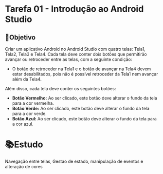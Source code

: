 # Tarefa 01 - Introdução ao Android Studio

## 🎯Objetivo

Criar um aplicativo Android no Android Studio com quatro telas: Tela1, Tela2, Tela3 e Tela4. 
Cada tela deve conter dois botões que permitirão avançar ou retroceder entre as telas, com a seguinte condição:

- O botão de retroceder na Tela1 e o botão de avançar na Tela4 devem estar desabilitados, pois não é possível retroceder da Tela1 nem avançar além da Tela4.

Além disso, cada tela deve conter os seguintes botões:

- **Botão Vermelho:** Ao ser clicado, este botão deve alterar o fundo da tela para a cor vermelha.
- **Botão Verde:** Ao ser clicado, este botão deve alterar o fundo da tela para a cor verde.
- **Botão Azul:** Ao ser clicado, este botão deve alterar o fundo da tela para a cor azul.

# 📚Estudo
Navegação entre telas, Gestao de estado, manipulação de eventos e alteração de cores
